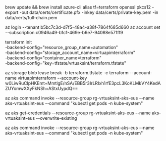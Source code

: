 brew update && brew install azure-cli
alias tf=terraform
openssl pkcs12 -export -out data/certs/certificate.pfx -inkey data/certs/private-key.pem -in data/certs/full-chain.pem

az login --tenant b5bc7c3d-d7f5-48a4-a38f-7864f685d660
az account set --subscription c0946a49-b1c1-469e-b6e7-94088e571ff9

terraform init \
  -backend-config="resource_group_name=automation"     \
  -backend-config="storage_account_name=virtuapimterraform" \
  -backend-config="container_name=terraform"       \
  -backend-config="key=tfstate/vrtuaksint/terraform.tfstate"

  az storage blob lease break -b terraform.tfstate -c terraform --account-name virtuapimterraform --account-key w0LiwRuClpHKEmt+MmtlgE/nSA/EBB5r3IrLRIxh1rfE3pcL3KoKLMkVY4KedAZUYomwXXyFkNSh+AStxUypdQ==

  az aks command invoke --resource-group rg-vrtuaksint-aks-eus --name aks-vrtuaksint-eus --command "kubectl get pods -n kube-system"

  az aks get-credentials --resource-group rg-vrtuaksint-aks-eus --name aks-vrtuaksint-eus --overwrite-existing

  az aks command invoke --resource-group rg-vrtuaksint-aks-eus --name aks-vrtuaksint-eus --command "kubectl get pods -n kube-system"